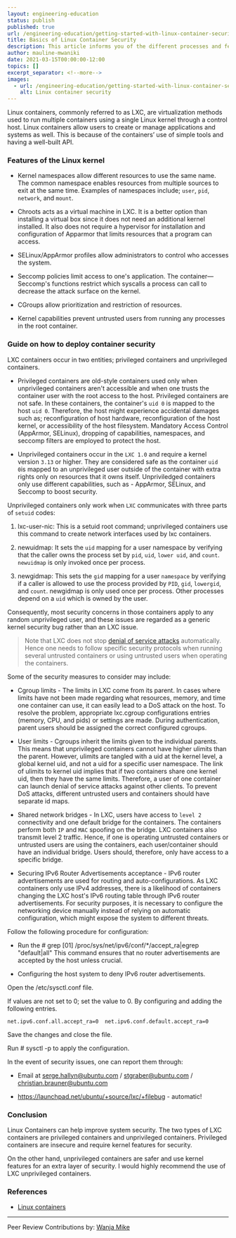 ```yaml
---
layout: engineering-education
status: publish
published: true
url: /engineering-education/getting-started-with-linux-container-security/
title: Basics of Linux Container Security
description: This article informs you of the different processes and features involved in promoting Linux container security. It also guides you on how to enhance LXC container security.
author: mauline-mwaniki
date: 2021-03-15T00:00:00-12:00
topics: []
excerpt_separator: <!--more-->
images:
  - url: /engineering-education/getting-started-with-linux-container-security/hero.png
    alt: Linux container security
---
```

Linux containers, commonly referred to as LXC, are virtualization methods used to run multiple containers using a single Linux kernel through a control host. Linux containers allow users to create or manage applications and systems as well. This is because of the containers’ use of simple tools and having a well-built API.
<!--more-->
### Features of the Linux kernel
- Kernel namespaces allow different resources to use the same name. The common namespace enables resources from multiple sources to exit at the same time. Examples of namespaces include; `user`, `pid`, `network`, and `mount`.

- Chroots acts as a virtual machine in LXC. It is a better option than installing a virtual box since it does not need an additional kernel installed. It also does not require a hypervisor for installation and configuration of Apparmor that limits resources that a program can access.

- SELinux/AppArmor profiles allow administrators to control who accesses the system.

- Seccomp policies limit access to one's application. The container—Seccomp's functions restrict which syscalls a process can call to decrease the attack surface on the kernel.

- CGroups allow prioritization and restriction of resources.

- Kernel capabilities prevent untrusted users from running any processes in the root container. 

### Guide on how to deploy container security
LXC containers occur in two entities; privileged containers and unprivileged containers.

- Privileged containers are old-style containers used only when unprivileged containers aren't accessible and when one trusts the container user with the root access to the host. Privileged containers are not safe. In these containers, the container's `uid 0` is mapped to the host `uid 0`. Therefore, the host might experience accidental damages such as; reconfiguration of host hardware, reconfiguration of the host kernel, or accessibility of the host filesystem. Mandatory Access Control (AppArmor, SELinux), dropping of capabilities, namespaces, and seccomp filters are employed to protect the host.

- Unprivileged containers occur in the `LXC 1.0` and require a kernel version `3.13` or higher. They are considered safe as the container `uid 0`is mapped to an unprivileged user outside of the container with extra rights only on resources that it owns itself. Unpriviledged containers only use different capabilities, such as - AppArmor, SELinux, and Seccomp to boost security.

Unprivileged containers only work when `LXC` communicates with three parts of `setuid` codes: 
1. lxc-user-nic: This is a setuid root command; unprivileged containers use this command to create network interfaces used by lxc containers.

2. newuidmap: It sets the `uid` mapping for a user namespace by verifying that the caller owns the process set by `pid`, `uid`, `lower uid`, and `count`. `newuidmap` is only invoked once per process.

3. newgidmap: This sets the `gid` mapping for a user `namespace` by verifying if a caller is allowed to use the process provided by `PID`, `gid`, `lowergid`, and `count`. newgidmap is only used once per process. Other processes depend on a `uid` which is owned by the user.

Consequently, most security concerns in those containers apply to any random unprivileged user, and these issues are regarded as a generic kernel security bug rather than an LXC issue.

> Note that LXC does not stop [denial of service attacks](/engineering-education/denial-of-service/) automatically. Hence one needs to follow specific security protocols when running several untrusted containers or using untrusted users when operating the containers. 

Some of the security measures to consider may include:
- Cgroup limits - The limits in LXC come from its parent. In cases where limits have not been made regarding what resources, memory, and time one container can use, it can easily lead to a DoS attack on the host. To resolve the problem, appropriate lxc.cgroup configurations entries (memory, CPU, and pids) or settings are made. During authentication, parent users should be assigned the correct configured cgroups. 

- User limits - Cgroups inherit the limits given to the individual parents. This means that unprivileged containers cannot have higher ulimits than the parent. However, ulimits are tangled with a uid at the kernel level, a global kernel uid, and not a uid for a specific user namespace. The link of ulimits to kernel uid implies that if two containers share one kernel uid, then they have the same limits. Therefore, a user of one container can launch denial of service attacks against other clients. To prevent DoS attacks, different untrusted users and containers should have separate id maps.

- Shared network bridges - In LXC, users have access to `level 2` connectivity and one default bridge for the containers. The containers perform both `IP` and `MAC` spoofing on the bridge. LXC containers also transmit level 2 traffic. Hence, if one is operating untrusted containers or untrusted users are using the containers, each user/container should have an individual bridge. Users should, therefore, only have access to a specific bridge.

- Securing IPv6 Router Advertisements acceptance - IPv6 router advertisements are used for routing and auto-configurations. As LXC containers only use IPv4 addresses, there is a likelihood of containers changing the LXC host's IPv6 routing table through IPv6 router advertisements. For security purposes, it is necessary to configure the networking device manually instead of relying on automatic configuration, which might expose the system to different threats.

Follow the following procedure for configuration:
- Run the # grep [01]
/proc/sys/net/ipv6/conf/*/accept_ra|egrep "default|all" This command ensures that no router advertisements are accepted by the host unless crucial.

- Configuring the host system to deny IPv6 router advertisements.

Open the /etc/sysctl.conf file.

If values are not set to 0; set the value to 0. By configuring and adding the following entries.

`
net.ipv6.conf.all.accept_ra=0 
net.ipv6.conf.default.accept_ra=0 
`

Save the changes and close the file.

Run # sysctl -p to apply the configuration.


In the event of security issues, one can report them through:

- Email at serge.hallyn@ubuntu.com / stgraber@ubuntu.com / christian.brauner@ubuntu.com

- https://launchpad.net/ubuntu/+source/lxc/+filebug - automatic!


### Conclusion
Linux Containers can help improve system security. The two types of LXC containers are privileged containers and unprivileged containers. Privileged containers are insecure and require kernel features for security. 

On the other hand, unprivileged containers are safer and use kernel features for an extra layer of security. I would highly recommend the use of LXC unprivileged containers.

### References
- [Linux containers](https://linuxcontainers.org/)

---
Peer Review Contributions by: [Wanja Mike](/engineering-education/authors/michael-barasa/)